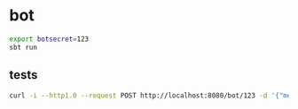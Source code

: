 # bot

```sh
export botsecret=123
sbt run
```

## tests

```sh
curl -i --http1.0 --request POST http://localhost:8080/bot/123 -d '{"message":{"chat":{"id":1},"text":"telegram"}}'
```